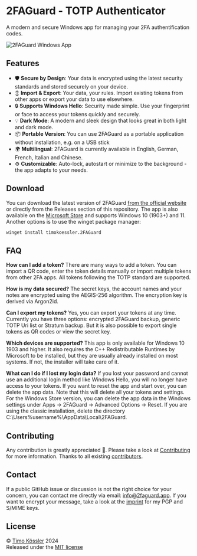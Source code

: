 # 2FAGuard - TOTP Authenticator

A modern and secure Windows app for managing your 2FA authentification codes.

![2FAGuard Windows App](https://2faguard.app/img/github-readme.png)

## Features

- 🛡️ **Secure by Design**: Your data is encrypted using the latest security standards and stored securely on your device.
- ↕️ **Import & Export**: Your data, your rules. Import existing tokens from other apps or export your data to use elsewhere.
- 🔒 **Supports Windows Hello**: Security made simple. Use your fingerprint or face to access your tokens quickly and securely.
- 💡 **Dark Mode**: A modern and sleek design that looks great in both light and dark mode.
- 📦 **Portable Version**: You can use 2FAGuard as a portable application without installation, e.g. on a USB stick
- 🌍 **Multilingual**: 2FAGuard is currently available in English, German, French, Italian and Chinese.
- ⚙️ **Customizable**: Auto-lock, autostart or minimize to the background - the app adapts to your needs.

## Download

You can download the latest version of 2FAGuard [from the official website](https://2faguard.app#download) or directly from the Releases section of this repository. The app is also available on the [Microsoft Store](https://apps.microsoft.com/detail/9p6hr4gszjrm) and supports Windows 10 (1903+) and 11. Another options is to use the winget package manager:

```sh
winget install timokoessler.2FAGuard
```

## FAQ

**How can I add a token?**
There are many ways to add a token. You can import a QR code, enter the token details manually or import multiple tokens from other 2FA apps. All tokens following the TOTP standard are supported.

**How is my data secured?**
The secret keys, the account names and your notes are encrypted using the AEGIS-256 algorithm. The encryption key is derived via Argon2id.

**Can I export my tokens?**
Yes, you can export your tokens at any time. Currently you have three options: encrypted 2FAGuard backup, generic TOTP Uri list or Stratum backup. But it is also possible to export single tokens as QR codes or view the secret key.

**Which devices are supported?**
This app is only available for Windows 10 1903 and higher. It also requires the C++ Redistributable Runtimes by Microsoft to be installed, but they are usually already installed on most systems. If not, the installer will take care of it.

**What can I do if I lost my login data?**
If you lost your password and cannot use an additional login method like Windows Hello, you will no longer have access to your tokens. If you want to reset the app and start over, you can delete the app data. Note that this will delete all your tokens and settings. For the Windows Store version, you can delete the app data in the Windows settings under Apps -> 2FAGuard -> Advanced Options -> Reset. If you are using the classic installation, delete the directory C:\Users\%username%\AppData\Local\2FAGuard.

## Contributing

Any contribution is greatly appreciated 🥳. Please take a look at [Contributing](https://github.com/timokoessler/2FAGuard/blob/main/CONTRIBUTING.md) for more information. Thanks to all existing [contributors](CONTRIBUTORS.md).

## Contact

If a public GitHub issue or discussion is not the right choice for your concern, you can contact me directly via email: [info@2faguard.app](mailto:info@2faguard.app). If you want to encrypt your message, take a look at the [imprint](https://2faguard.app/imprint) for my PGP and S/MIME keys.

## License

© [Timo Kössler](https://timokoessler.de) 2024  
Released under the [MIT license](https://github.com/timokoessler/totp-token-guard/blob/main/LICENSE)
